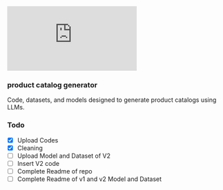 ![stack Overflow](https://biaupload.com/do.php?imgf=org-76318f19e01f1.png)




### product catalog generator 
Code, datasets, and models designed to generate product catalogs using LLMs.

### Todo
- [X] Upload Codes
- [X] Cleaning
- [ ] Upload Model and Dataset of V2
- [ ] Insert V2 code
- [ ] Complete Readme of repo
- [ ] Complete Readme of v1 and v2 Model and Dataset
